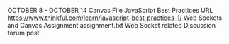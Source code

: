 OCTOBER 8 - OCTOBER 14
 Canvas File
 JavaScript Best Practices URL
https://www.thinkful.com/learn/javascript-best-practices-1/
 Web Sockets and Canvas Assignment
assignment.txt
 Web Socket related Discussion
forum post 
